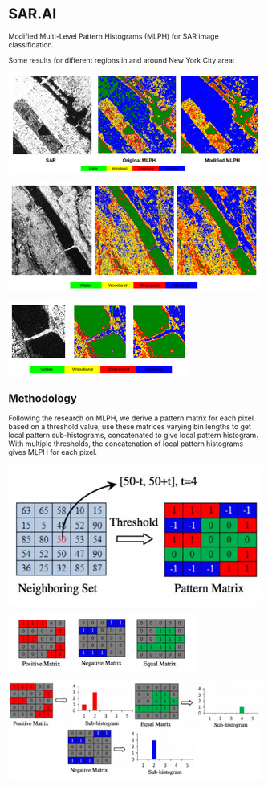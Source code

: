 # SAR.AI

Modified Multi-Level Pattern Histograms (MLPH) for SAR image classification.

Some results for different regions in and around New York City area:

![](./report_images/34.png)

![](./report_images/40.png)

![](./report_images/33.png)

## Methodology

Following the research on MLPH, we derive a pattern matrix for each pixel based on a threshold value, use these matrices varying bin lengths to get local pattern sub-histograms, concatenated to give local pattern histogram. With multiple thresholds, the concatenation of local pattern histograms gives MLPH for each pixel.

![](./report_images/1.png)

![](./report_images/2.png)

![](./report_images/3.png)
